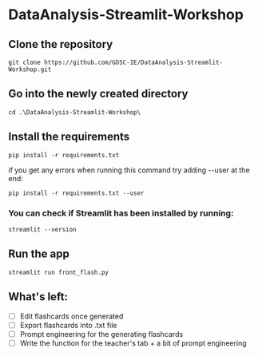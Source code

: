 # DataAnalysis-Streamlit-Workshop

## Clone the repository
```
git clone https://github.com/GDSC-IE/DataAnalysis-Streamlit-Workshop.git
```

## Go into the newly created directory
```
cd .\DataAnalysis-Streamlit-Workshop\
```

## Install the requirements
```
pip install -r requirements.txt
```
if you get any errors when running this command try adding --user at the end:
```
pip install -r requirements.txt --user
```

### You can check if Streamlit has been installed by running:
```
streamlit --version
```

## Run the app
```
streamlit run front_flash.py
```


## What's left:

- [ ] Edit flashcards once generated
- [ ] Export flashcards into .txt file
- [ ] Prompt engineering for the generating flashcards 
- [ ] Write the function for the teacher's tab + a bit of prompt engineering
